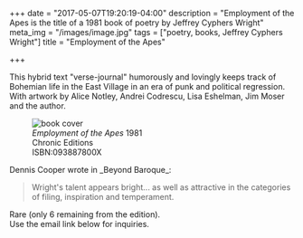 +++
date = "2017-05-07T19:20:19-04:00"
description = "Employment of the Apes is the title of a 1981 book of poetry by Jeffrey Cyphers Wright"
meta_img = "/images/image.jpg"
tags = ["poetry, books, Jeffrey Cyphers Wright"]
title = "Employment of the Apes"

+++

This hybrid text "verse-journal" humorously and lovingly keeps track of Bohemian life in the East Village in an era of punk and political regression. With artwork by Alice Notley, Andrei Codrescu, Lisa Eshelman, Jim Moser and the author.

<figure>
<img src="/images/employment.jpg" alt="book cover"> <figcaption><em>Employment of the Apes</em> 1981<br>Chronic Editions<br>ISBN:093887800X</figcaption> 
</figure>   
<p></p>
Dennis Cooper wrote in _Beyond Baroque_:

>Wright's talent appears bright... as well as attractive in the categories of filing, inspiration and temperament.

Rare (only 6 remaining from the edition).  
Use the email link below for inquiries.